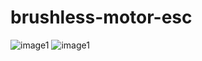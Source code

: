 # brushless-motor-esc


![image1](https://i.imgur.com/letI5YO.png)
![image1](https://i.imgur.com/zCAdD6G.png)